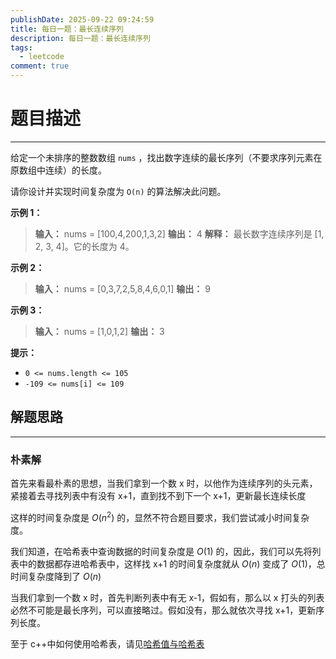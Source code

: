 ```yaml
---
publishDate: 2025-09-22 09:24:59
title: 每日一题：最长连续序列
description: 每日一题：最长连续序列
tags:
  - leetcode
comment: true
---
```

# 题目描述
---

给定一个未排序的整数数组 `nums` ，找出数字连续的最长序列（不要求序列元素在原数组中连续）的长度。

请你设计并实现时间复杂度为 `O(n)` 的算法解决此问题。

**示例 1：**

> **输入：** nums = [100,4,200,1,3,2]
> **输出：** 4
> **解释：** 最长数字连续序列是 [1, 2, 3, 4]。它的长度为 4。


**示例 2：**

> **输入：** nums = [0,3,7,2,5,8,4,6,0,1]
> **输出：** 9

**示例 3：**

> **输入：** nums = [1,0,1,2]
> **输出：** 3

**提示：**

- `0 <= nums.length <= 105`
- `-109 <= nums[i] <= 109`

## 解题思路
___
### 朴素解

首先来看最朴素的思想，当我们拿到一个数 x 时，以他作为连续序列的头元素，紧接着去寻找列表中有没有 x+1，直到找不到下一个 x+1，更新最长连续长度

这样的时间复杂度是 $O(n^2)$ 的，显然不符合题目要求，我们尝试减小时间复杂度。

我们知道，在哈希表中查询数据的时间复杂度是 $O(1)$ 的，因此，我们可以先将列表中的数据都存进哈希表中，这样找 x+1 的时间复杂度就从 $O(n)$ 变成了 $O(1)$，总时间复杂度降到了 $O(n)$

当我们拿到一个数 x 时，首先判断列表中有无 x-1，假如有，那么以 x 打头的列表必然不可能是最长序列，可以直接略过。假如没有，那么就依次寻找 x+1，更新序列长度。

至于 c++中如何使用哈希表，请见[哈希值与哈希表](哈希值与哈希表)
